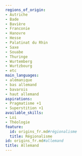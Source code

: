 ```yaml
---
regions_of_origin:
- Autriche
- Bade
- Bavière
- Franconie
- Hanovre
- Hesse
- Palatinat du Rhin
- Saxe
- Souabe
- Thuringe
- Wurtemberg
- Wurtzbourg
- etc
main_languages:
- alémanique
- bas allemand
- bavarois
- haut allemand
aspirations:
- Pragmatisme +1
- Superstition +1
available_skills:
- Loi
- Théologie
feature:
  id: origins_fr.md#régionalisme
  title: Régionalisme
id: origins_fr.md#allemand
title: Allemand
---
```


